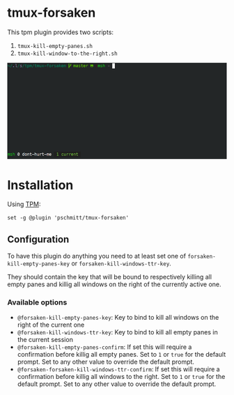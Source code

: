 # tmux-forsaken

This tpm plugin provides two scripts:

1. `tmux-kill-empty-panes.sh`
2. `tmux-kill-window-to-the-right.sh`

![](./kill-windows-ttr.gif)

# Installation

Using [TPM](https://github.com/tmux-plugins/tpm):

```
set -g @plugin 'pschmitt/tmux-forsaken'
```

## Configuration

To have this plugin do anything you need to at least set one of
`forsaken-kill-empty-panes-key` or `forsaken-kill-windows-ttr-key`.

They should contain the key that will be bound to respectively killing all
empty panes and killig all windows on the right of the currently active one.

### Available options

- `@forsaken-kill-empty-panes-key`: Key to bind to kill all windows on the right 
of the current one
- `@forsaken-kill-windows-ttr-key`: Key to bind to kill all empty panes in the
current session
- `@forsaken-kill-empty-panes-confirm`: If set this will require a confirmation
before killig all empty panes. Set to `1` or `true` for the default prompt. Set
to any other value to override the default prompt.
- `@forsaken-forsaken-kill-windows-ttr-confirm`: If set this will require a
confirmation before killig all windows to the right. Set to `1` or `true` 
for the default prompt. Set to any other value to override the default prompt.
